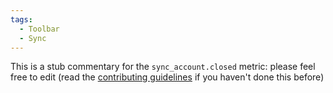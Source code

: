 ```yaml
---
tags:
  - Toolbar
  - Sync
---
```


This is a stub commentary for the `sync_account.closed` metric: please feel free to edit (read the
[contributing guidelines](https://github.com/mozilla/glean-annotations/blob/main/CONTRIBUTING.md)
if you haven't done this before)
